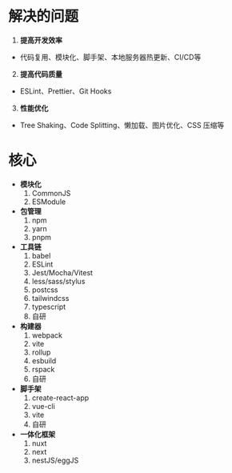 # 解决的问题
1. **提高开发效率**
  - 代码复用、模块化、脚手架、本地服务器热更新、CI/CD等
2. **提高代码质量**
  - ESLint、Prettier、Git Hooks
3. **性能优化**
  - Tree Shaking、Code Splitting、懒加载、图片优化、CSS 压缩等

# 核心
- **模块化**
  1. CommonJS
  2. ESModule
- **包管理**
  1. npm
  2. yarn
  3. pnpm
- **工具链**
  1. babel
  2. ESLint
  3. Jest/Mocha/Vitest
  4. less/sass/stylus
  5. postcss
  6. tailwindcss
  7. typescript
  8. 自研
- **构建器**
  1. webpack
  2. vite
  3. rollup
  4. esbuild
  5. rspack
  6. 自研
- **脚手架**
  1. create-react-app
  2. vue-cli
  3. vite
  4. 自研
- **一体化框架**
  1. nuxt
  2. next
  3. nestJS/eggJS

